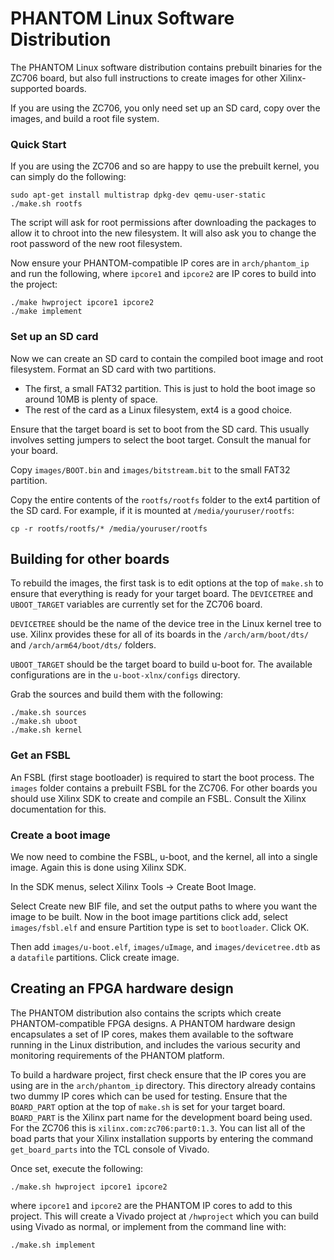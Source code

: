 # PHANTOM Linux Software Distribution

The PHANTOM Linux software distribution contains prebuilt binaries for the ZC706 board, but also full instructions to create images for other Xilinx-supported boards.

If you are using the ZC706, you only need set up an SD card, copy over the images, and build a root file system.


### Quick Start

If you are using the ZC706 and so are happy to use the prebuilt kernel, you can simply do the following:

	sudo apt-get install multistrap dpkg-dev qemu-user-static
	./make.sh rootfs

The script will ask for root permissions after downloading the packages to allow it to chroot into the new filesystem. It will also ask you to change the root password of the new root filesystem.

Now ensure your PHANTOM-compatible IP cores are in `arch/phantom_ip` and run the following, where `ipcore1` and `ipcore2` are IP cores to build into the project:

	./make hwproject ipcore1 ipcore2
	./make implement


### Set up an SD card

Now we can create an SD card to contain the compiled boot image and root filesystem. Format an SD card with two partitions.

 * The first, a small FAT32 partition. This is just to hold the boot image so around 10MB is plenty of space.
 * The rest of the card as a Linux filesystem, ext4 is a good choice.

Ensure that the target board is set to boot from the SD card. This usually involves setting jumpers to select the boot target. Consult the manual for your board.

Copy `images/BOOT.bin` and `images/bitstream.bit` to the small FAT32 partition.

Copy the entire contents of the `rootfs/rootfs` folder to the ext4 partition of the SD card. For example, if it is mounted at `/media/youruser/rootfs`:

	cp -r rootfs/rootfs/* /media/youruser/rootfs


## Building for other boards

To rebuild the images, the first task is to edit options at the top of `make.sh` to ensure that everything is ready for your target board. The `DEVICETREE` and `UBOOT_TARGET` variables are currently set for the ZC706 board.

`DEVICETREE` should be the name of the device tree in the Linux kernel tree to use. Xilinx provides these for all of its boards in the `/arch/arm/boot/dts/` and `/arch/arm64/boot/dts/` folders.

`UBOOT_TARGET` should be the target board to build u-boot for. The available configurations are in the `u-boot-xlnx/configs` directory.

Grab the sources and build them with the following:

	./make.sh sources
	./make.sh uboot
	./make.sh kernel


### Get an FSBL

An FSBL (first stage bootloader) is required to start the boot process. The `images` folder contains a prebuilt FSBL for the ZC706. For other boards you should use Xilinx SDK to create and compile an FSBL. Consult the Xilinx documentation for this.


### Create a boot image

We now need to combine the FSBL, u-boot, and the kernel, all into a single image. Again this is done using Xilinx SDK.

In the SDK menus, select Xilinx Tools -> Create Boot Image.

Select Create new BIF file, and set the output paths to where you want the image to be built. Now in the boot image partitions click add, select `images/fsbl.elf` and ensure Partition type is set to `bootloader`. Click OK.

Then add `images/u-boot.elf`, `images/uImage`, and `images/devicetree.dtb` as a `datafile` partitions. Click create image.


## Creating an FPGA hardware design

The PHANTOM distribution also contains the scripts which create PHANTOM-compatible FPGA designs. A PHANTOM hardware design encapsulates a set of IP cores, makes them available to the software running in the Linux distribution, and includes the various security and monitoring requirements of the PHANTOM platform.

To build a hardware project, first check ensure that the IP cores you are using are in the `arch/phantom_ip` directory. This directory already contains two dummy IP cores which can be used for testing. Ensure that the `BOARD_PART` option at the top of `make.sh` is set for your target board. `BOARD_PART` is the Xilinx part name for the development board being used. For the ZC706 this is `xilinx.com:zc706:part0:1.3`. You can list all of the boad parts that your Xilinx installation supports by entering the command `get_board_parts` into the TCL console of Vivado.

Once set, execute the following:

	./make.sh hwproject ipcore1 ipcore2

where `ipcore1` and `ipcore2` are the PHANTOM IP cores to add to this project. This will create a Vivado project at `/hwproject` which you can build using Vivado as normal, or implement from the command line with:

	./make.sh implement
